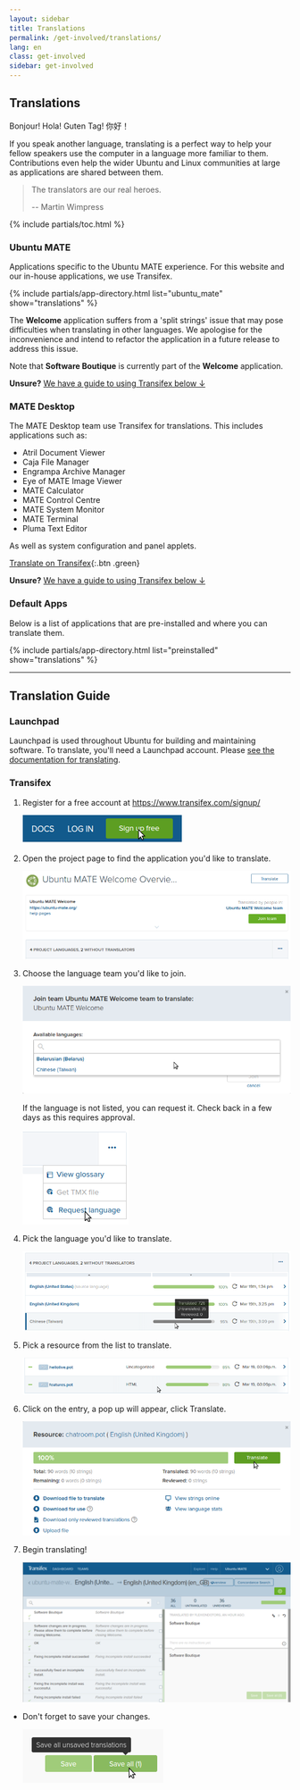 ```yaml
---
layout: sidebar
title: Translations
permalink: /get-involved/translations/
lang: en
class: get-involved
sidebar: get-involved
---
```


## Translations

Bonjour! Hola! Guten Tag! 你好！

If you speak another language, translating is a perfect way to help your fellow
speakers use the computer in a language more familiar to them. Contributions
even help the wider Ubuntu and Linux communities at large as applications are
shared between them.

> The translators are our real heroes.
>
> -- Martin Wimpress

{% include partials/toc.html %}


### Ubuntu MATE

Applications specific to the Ubuntu MATE experience. For this website and our
in-house applications, we use Transifex.

{% include partials/app-directory.html list="ubuntu_mate" show="translations" %}

The **Welcome** application suffers from a 'split strings' issue that may
pose difficulties when translating in other languages. We apologise for the
inconvenience and intend to refactor the application in a future release to
address this issue.

Note that **Software Boutique** is currently part of the **Welcome** application.

**Unsure?** [We have a guide to using Transifex below ↓](#transifex)


### MATE Desktop

The MATE Desktop team use Transifex for translations. This includes applications
such as:

* Atril Document Viewer
* Caja File Manager
* Engrampa Archive Manager
* Eye of MATE Image Viewer
* MATE Calculator
* MATE Control Centre
* MATE System Monitor
* MATE Terminal
* Pluma Text Editor

As well as system configuration and panel applets.

[Translate on Transifex](https://www.transifex.com/projects/p/MATE/){:.btn .green}

**Unsure?** [We have a guide to using Transifex below ↓](#transifex)

### Default Apps

Below is a list of applications that are pre-installed and where you can
translate them.

{% include partials/app-directory.html list="preinstalled" show="translations" %}

---

## Translation Guide

### Launchpad

Launchpad is used throughout Ubuntu for building and maintaining software.
To translate, you'll need a Launchpad account.
Please [see the documentation for translating](https://help.launchpad.net/Translations).

### Transifex

1. Register for a free account at <https://www.transifex.com/signup/>

    ![Sign up button](/images/get-involved/translations/transifex-1.png)

1. Open the project page to find the application you'd like to translate.

    ![Project Page](/images/get-involved/translations/transifex-2.png)

1. Choose the language team you'd like to join.

    ![Choosing a language](/images/get-involved/translations/transifex-3.png)

    If the language is not listed, you can request it. Check back in a few days as this requires approval.

    ![Request language in a dropdown menu](/images/get-involved/translations/transifex-4.png)

1. Pick the language you'd like to translate.

    ![Picking a language from the list](/images/get-involved/translations/transifex-5.png)

1. Pick a resource from the list to translate.

    ![Picking a language from the list](/images/get-involved/translations/transifex-6.png)

1. Click on the entry, a pop up will appear, click Translate.

    ![Pop up after choosing a resource](/images/get-involved/translations/transifex-7.png)

1. Begin translating!

    ![Screenshot of main translation interface](/images/get-involved/translations/transifex-8.png)

* Don't forget to save your changes.

    ![Save all button](/images/get-involved/translations/transifex-9.png)
